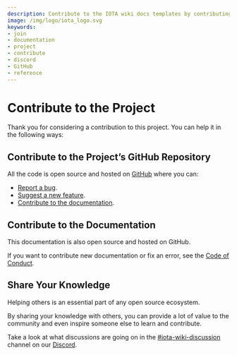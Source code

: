 ```yaml
---
description: Contribute to the IOTA wiki docs templates by contributing to the official GitHub repository or sharing your knowledge on Discord.  
image: /img/logo/iota_logo.svg
keywords:
- join
- documentation
- project
- contribute
- discord
- GitHub
- reference
---
```


# Contribute to the Project

Thank you for considering a contribution to this project. You can help it in the following ways:

## Contribute to the Project’s GitHub Repository

All the code is open source and hosted on [GitHub](https://github.com/iotawiki/docs-tempalte) where you can:

- [Report a bug](https://github.com/iota-wiki/docs-template/issues/new?assignees=&labels=c-bug&template=bug_report.md&title=).
- [Suggest a new feature](https://github.com/iota-wiki/docs-template/issues/new?assignees=&labels=&template=feature_request.md).
- [Contribute to the documentation](#contribute-to-the-documentation).

## Contribute to the Documentation

This documentation is also open source and hosted on GitHub.

If you want to contribute new documentation or fix an error, see
the [Code of Conduct](../../.github/CODE_OF_CONDUCT).

## Share Your Knowledge

Helping others is an essential part of any open source ecosystem.

By sharing your knowledge with others, you can provide a lot of value to the community and even inspire someone else to
learn and contribute.

Take a look at what discussions are going on in
the [#iota-wiki-discussion](https://discord.com/channels/397872799483428865/930447461951082517) channel on
our [Discord](https://discord.iota.org).
